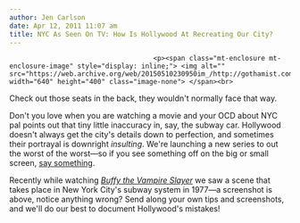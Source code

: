 ```yaml
---
author: Jen Carlson
date: Apr 12, 2011 11:07 am
title: NYC As Seen On TV: How Is Hollywood At Recreating Our City?
---
```


	
										<p><span class="mt-enclosure mt-enclosure-image" style="display: inline;"> <img alt="" src="https://web.archive.org/web/20150510230950im_/http://gothamist.com/upload/2011/04/subwaytv0411.jpg" width="640" height="400" class="image-none"> </span><br>
<span class="photo_caption">Check out those seats in the back, they wouldn&apos;t normally face that way.</span></p>

<p>Don&apos;t you love when you are watching a movie and your OCD about NYC pal points out that tiny little inaccuracy in, say, the subway car. Hollywood doesn&apos;t always get the city&apos;s details down to perfection, and sometimes their portrayal is downright <em>insulting</em>. We&apos;re launching a new series to out the worst of the worst&#x2014;so if you see something off on the big or small screen, <a href="https://web.archive.org/web/20150510230950/mailto:tips@gothamist.com">say something</a>. </p>

<p>Recently while watching <a href="https://web.archive.org/web/20150510230950/http://gothamist.com/2011/04/05/instant_entertainment_slayer_editio.php?gallery0Pic=2#gallery"><em>Buffy the Vampire Slayer</em></a> we saw a scene that takes place in New York City&apos;s subway system in 1977&#x2014;a screenshot is above, notice anything wrong? Send along your own tips and screenshots, and we&apos;ll do our best to document Hollywood&apos;s mistakes!</p>					
										
									
				